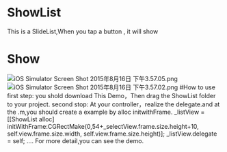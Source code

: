 # ShowList
This is a SlideList,When you tap a button , it will show
# Show
![iOS Simulator Screen Shot 2015年8月16日 下午3.57.05.png](https://ooo.0o0.ooo/2015/08/16/55d04255715a8.png "iOS Simulator Screen Shot 2015年8月16日 下午3.57.05.png")
![iOS Simulator Screen Shot 2015年8月16日 下午3.57.02.png](https://ooo.0o0.ooo/2015/08/16/55d042586b589.png "iOS Simulator Screen Shot 2015年8月16日 下午3.57.02.png")
#How to use
    first step:
        you shold download This Demo，Then drag the ShowList folder to your project.
    second stop:
        At your controller，realize the delegate.and at the .m,you should create a example by alloc initwithFrame.
         _listView = [[ShowList alloc] initWithFrame:CGRectMake(0,54+_selectView.frame.size.height+10, self.view.frame.size.width, self.view.frame.size.height)];
    _listView.delegate = self;
    ....
    For more detail,you can see the demo.
